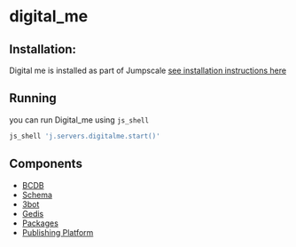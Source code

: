 # digital_me

## Installation:

Digital me is installed as part of Jumpscale [see installation instructions here](https://github.com/threefoldtech/jumpscale_core) 
## Running

you can run Digital_me using `js_shell`
```bash
js_shell 'j.servers.digitalme.start()'
```

## Components
- [BCDB](docs/BCDB/README.md)
- [Schema](docs/schema/README.md)
- [3bot](docs/3bot/README.md)
- [Gedis](docs/gedis/README.md)
- [Packages](docs/packages/README.md)
- [Publishing Platform](docs/publishing_platform/README.md)